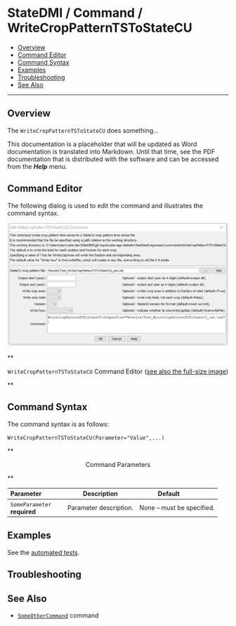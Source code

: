 # StateDMI / Command / WriteCropPatternTSToStateCU #

* [Overview](#overview)
* [Command Editor](#command-editor)
* [Command Syntax](#command-syntax)
* [Examples](#examples)
* [Troubleshooting](#troubleshooting)
* [See Also](#see-also)

-------------------------

## Overview ##

The `WriteCropPatternTSToStateCU` does something...

This documentation is a placeholder that will be updated as Word documentation is translated into Markdown.
Until that time, see the PDF documentation that is distributed with the software and can be accessed
from the ***Help*** menu.

## Command Editor ##

The following dialog is used to edit the command and illustrates the command syntax.

![WriteCropPatternTSToStateCU](WriteCropPatternTSToStateCU.png)

**<p style="text-align: center;">
`WriteCropPatternTSToStateCU` Command Editor (<a href="../WriteCropPatternTSToStateCU.png">see also the full-size image</a>)
</p>**

## Command Syntax ##

The command syntax is as follows:

```text
WriteCropPatternTSToStateCU(Parameter="Value",...)
```
**<p style="text-align: center;">
Command Parameters
</p>**

| **Parameter**&nbsp;&nbsp;&nbsp;&nbsp;&nbsp;&nbsp;&nbsp;&nbsp;&nbsp;&nbsp;&nbsp;&nbsp; | **Description** | **Default**&nbsp;&nbsp;&nbsp;&nbsp;&nbsp;&nbsp;&nbsp;&nbsp;&nbsp;&nbsp; |
| --------------|-----------------|----------------- |
|`SomeParameter`<br>**required**|Parameter description.|None – must be specified.|

## Examples ##

See the [automated tests](https://github.com/OpenWaterFoundation/cdss-app-statedmi-main/tree/master/test/regression/commands/WriteCropPatternTSToStateCU).

## Troubleshooting ##

## See Also ##

* [`SomeOtherCommand`](../SomeOtherCommand/SomeOtherCommand) command
